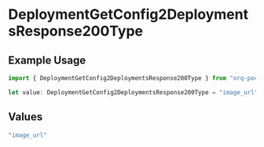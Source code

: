 # DeploymentGetConfig2DeploymentsResponse200Type

## Example Usage

```typescript
import { DeploymentGetConfig2DeploymentsResponse200Type } from "orq-poc-typescript-multi-env-version/models/operations";

let value: DeploymentGetConfig2DeploymentsResponse200Type = "image_url";
```

## Values

```typescript
"image_url"
```